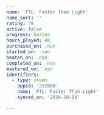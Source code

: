 ```yaml
---
name: 'FTL: Faster Than Light'
name_sort: ''
rating: 79
active: false
progress: beaten
hours_played: 48
purchased_on: .nan
started_on: .nan
beaten_on: .nan
completed_on: .nan
mastered_on: .nan
identifiers:
  - type: steam
    appid: '212680'
    name: 'FTL: Faster Than Light'
    synced_on: '2024-10-04'

---
```

